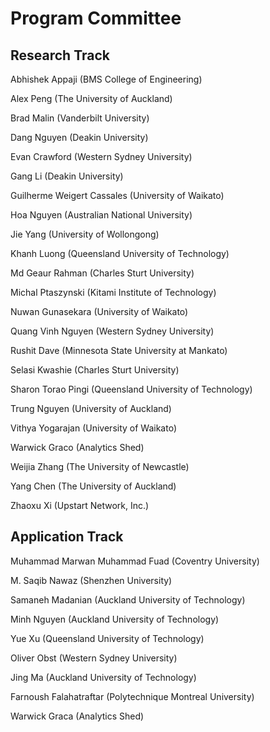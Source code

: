 # Program Committee
## Research Track

Abhishek Appaji (BMS College of Engineering)

Alex Peng (The University of Auckland)

Brad Malin (Vanderbilt University)

Dang Nguyen (Deakin University)

Evan Crawford (Western Sydney University)

Gang Li (Deakin University)

Guilherme Weigert Cassales (University of Waikato)

Hoa Nguyen (Australian National University)

Jie Yang (University of Wollongong)

Khanh Luong (Queensland University of Technology)

Md Geaur Rahman (Charles Sturt University)

Michal Ptaszynski (Kitami Institute of Technology)

Nuwan Gunasekara (University of Waikato)

Quang Vinh Nguyen (Western Sydney University)

Rushit Dave (Minnesota State University at Mankato)

Selasi Kwashie (Charles Sturt University)

Sharon Torao Pingi (Queensland University of Technology)

Trung Nguyen (University of Auckland)

Vithya Yogarajan (University of Waikato)

Warwick Graco (Analytics Shed)

Weijia Zhang (The University of Newcastle)

Yang Chen (The University of Auckland)

Zhaoxu Xi (Upstart Network, Inc.)

## Application Track
Muhammad Marwan Muhammad Fuad (Coventry University)

M. Saqib Nawaz (Shenzhen University)

Samaneh Madanian (Auckland University of Technology)

Minh Nguyen (Auckland University of Technology)

Yue Xu (Queensland University of Technology)

Oliver Obst (Western Sydney University)

Jing Ma (Auckland University of Technology)

Farnoush Falahatraftar (Polytechnique Montreal University)

Warwick Graca (Analytics Shed)




